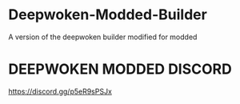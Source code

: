 # Deepwoken-Modded-Builder
A version of the deepwoken builder modified for modded


# DEEPWOKEN MODDED DISCORD
https://discord.gg/p5eR9sPSJx
